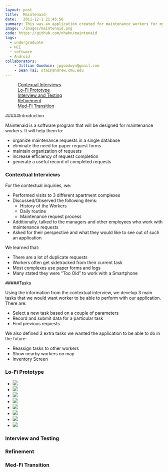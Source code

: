 ```yaml
---
layout: post
title:  Maintenaid 
date:   2011-12-1 21:46:56
summary: This was an application created for maintenance workers for my Designing Human Centered Software class. We saw that most maintenance workers utilize paper systems to manage and organize work requests. To help improve workers' ability to coordinate and log requests, we performed a contextual inquiry to gather what features workers would want in a system. After gathering the requirements, we went through 3 prototyping stages, finally producing an Android app. 
image: ./images/maintenaid.png
code: https://github.com/nhahn/maintenaid
tags:
  - undergraduate
  - HCI
  - software
  - Android
collaborators:
    - Jillian Goodwin: jpgoodwyn@gmail.com
    - Sean Tai: stai@andrew.cmu.edu
---
```


<div data-magellan-expedition="fixed">
    <dl class="sub-nav">
        <dd data-magellan-arrival="ci"><a href="#ci">Contexual Interviews</a></dd>
        <dd data-magellan-arrival="lofi"><a href="#lofi">Lo-Fi Prototype</a></dd>
        <dd data-magellan-arrival="interview"><a href="#interview">Interview and Testing</a></dd>
        <dd data-magellan-arrival="refinement"><a href="#refinement">Refinement</a></dd>
        <dd data-magellan-arrival="transition"><a href="#transition">Med-Fi Transition</a></dd>
    </dl>
</div>

#####Introduction

Maintenaid is a software program that will be designed for maintenance workers. It will help them to:

* organize maintenance requests in a single database
* eliminate the need for paper request forms
* maintain organization of requests
* increase efficiency of request completion
* generate a useful record of completed requests

<a name="ci"></a>
<h3 data-magellan-destination="ci">Contextual Interviews</h3>
    
For the contextual inquiries, we:

* Performed visits to 3 different apartment complexes
* Discussed/Observed the following items:
    * History of the Workers 
    * Daily routine
    * Maintenance request process
* Additionally, talked to the managers and other employees who work with maintenance requests
* Asked for their perspective and what they would like to see out of such an application

We learned that: 

* There are a lot of duplicate requests
* Workers often get sidetracked from their current task
* Most complexes use paper forms and logs
* Many stated they were “Too Old” to work with a Smartphone

#####Tasks

Using the information from the contextual interview, we develop 3 main tasks that we would want worker to be able to perform with our application. There are:

* Select a new task based on a couple of parameters
* Record and submit data for a particular task
* Find previous requests

We also defined 3 extra tasks we wanted the application to be able to do in the future:

* Reassign tasks to other workers
* Show nearby workers on map
* Inventory Screen

<a name="lofi"></a>
<h3 data-magellan-destination="lofi">Lo-Fi Prototype</h3>

<ul class="medium-block-grid-4">
    <li><img class="th" src="./images/lofi/mapscreen.jpg"></li>
    <li><img class="th" src="./images/lofi/pastRequest.jpg"></li>
    <li><img class="th" src="./images/lofi/refineScreen.jpg"></li>
    <li><img class="th" src="./images/lofi/reportScreen.jpg"></li>
    <li><img class="th" src="./images/lofi/requestApartments.jpg"></li>
    <li><img class="th" src="./images/lofi/startScreen.jpg"></li>
    <li><img class="th" src="./images/lofi/TaskInfo.jpg"></li>
    <li><img class="th" src="./images/lofi/taskList.jpg"></li>
</ul>


<a name="interview"></a>
<h3 data-magellan-destination="interview">Interview and Testing</h3>

<a name="refinement"></a>
<h3 data-magellan-destination="refinement">Refinement</h3>

<a name="transition"></a>
<h3 data-magellan-destination="transition">Med-Fi Transition</h3>
